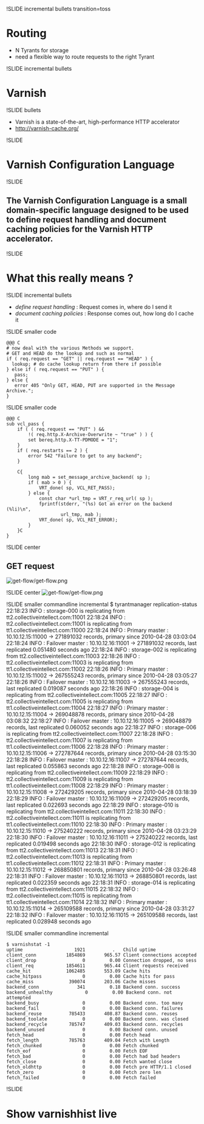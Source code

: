 !SLIDE incremental bullets transition=toss

# Routing #

* N Tyrants for storage
* need a flexible way to route requests to the right Tyrant

!SLIDE incremental bullets 

# Varnish #

!SLIDE bullets 

* Varnish is a state-of-the-art, high-performance HTTP accelerator
* <http://varnish-cache.org/>

!SLIDE

# Varnish Configuration Language #

!SLIDE

## The Varnish Configuration Language is a small domain-specific language designed to be used to define request handling and document caching policies for the Varnish HTTP accelerator. ##

!SLIDE

# What this really means ? #

!SLIDE incremental bullets

* <em>define request handling</em> : Request comes in, where do I send it
* <em>document caching policies</em> : Response comes out, how long do I cache it

!SLIDE smaller code 

    @@@ C
    # now deal with the various Methods we support.  
    # GET and HEAD do the lookup and such as normal
    if ( req.request == "GET" || req.request == "HEAD" ) {
      lookup; # do cache lookup return from there if possible
    } else if ( req.request == "PUT" ) {
       pass;
    } else {
       error 405 "Only GET, HEAD, PUT are supported in the Message Archive.";
    }

!SLIDE smaller code

    @@@ C
    sub vcl_pass {
        if ( ( req.request == "PUT" ) && 
            !( req.http.X-Archive-Overwrite ~ "true" ) ) { 
            set bereq.http.X-TT-PDMODE = "1";
        }   
        if ( req.restarts == 2 ) { 
            error 542 "Failure to get to any backend";
        }   

        C{  
            long mab = set_message_archive_backend( sp );
            if ( mab > 0 ) { 
                VRT_done( sp, VCL_RET_PASS);
            } else {
                const char *url_tmp = VRT_r_req_url( sp );
                fprintf(stderr, "(%s) Got an error on the backend (%li)\n", 
                        url_tmp, mab );
                VRT_done( sp, VCL_RET_ERROR);
            }   
        }C  
    }

!SLIDE center
## GET request ##
![get-flow/get-flow.png](get-flow/get-flow.png)

!SLIDE center
![get-flow/get-flow.png](get-flow/get-flow.png)

!SLIDE smaller commandline incremental
    $ tyrantmanager replication-status
    22:18:23  INFO : storage-000 is replicating from tt2.collectiveintellect.com:11001
    22:18:24  INFO :   tt2.collectiveintellect.com:11001 is replicating from tt1.collectiveintellect.com:11000
    22:18:24  INFO :   Primary master  : 10.10.12.15:11000 -> 271891032 records, primary since 2010-04-28 03:03:04
    22:18:24  INFO :   Failover master : 10.10.12.16:11001 -> 271891032 records, last replicated 0.051480 seconds ago
    22:18:24  INFO : storage-002 is replicating from tt2.collectiveintellect.com:11003
    22:18:26  INFO :   tt2.collectiveintellect.com:11003 is replicating from tt1.collectiveintellect.com:11002
    22:18:26  INFO :   Primary master  : 10.10.12.15:11002 -> 267555243 records, primary since 2010-04-28 03:05:27
    22:18:26  INFO :   Failover master : 10.10.12.16:11003 -> 267555243 records, last replicated 0.019087 seconds ago
    22:18:26  INFO : storage-004 is replicating from tt2.collectiveintellect.com:11005
    22:18:27  INFO :   tt2.collectiveintellect.com:11005 is replicating from tt1.collectiveintellect.com:11004
    22:18:27  INFO :   Primary master  : 10.10.12.15:11004 -> 269048878 records, primary since 2010-04-28 03:08:32
    22:18:27  INFO :   Failover master : 10.10.12.16:11005 -> 269048879 records, last replicated 0.060052 seconds ago
    22:18:27  INFO : storage-006 is replicating from tt2.collectiveintellect.com:11007
    22:18:28  INFO :   tt2.collectiveintellect.com:11007 is replicating from tt1.collectiveintellect.com:11006
    22:18:28  INFO :   Primary master  : 10.10.12.15:11006 -> 272787644 records, primary since 2010-04-28 03:15:30
    22:18:28  INFO :   Failover master : 10.10.12.16:11007 -> 272787644 records, last replicated 0.055863 seconds ago
    22:18:28  INFO : storage-008 is replicating from tt2.collectiveintellect.com:11009
    22:18:29  INFO :   tt2.collectiveintellect.com:11009 is replicating from tt1.collectiveintellect.com:11008
    22:18:29  INFO :   Primary master  : 10.10.12.15:11008 -> 272429205 records, primary since 2010-04-28 03:18:39
    22:18:29  INFO :   Failover master : 10.10.12.16:11009 -> 272429205 records, last replicated 0.022693 seconds ago
    22:18:29  INFO : storage-010 is replicating from tt2.collectiveintellect.com:11011
    22:18:30  INFO :   tt2.collectiveintellect.com:11011 is replicating from tt1.collectiveintellect.com:11010
    22:18:30  INFO :   Primary master  : 10.10.12.15:11010 -> 275240222 records, primary since 2010-04-28 03:23:29
    22:18:30  INFO :   Failover master : 10.10.12.16:11011 -> 275240222 records, last replicated 0.019498 seconds ago
    22:18:30  INFO : storage-012 is replicating from tt2.collectiveintellect.com:11013
    22:18:31  INFO :   tt2.collectiveintellect.com:11013 is replicating from tt1.collectiveintellect.com:11012
    22:18:31  INFO :   Primary master  : 10.10.12.15:11012 -> 268850801 records, primary since 2010-04-28 03:26:48
    22:18:31  INFO :   Failover master : 10.10.12.16:11013 -> 268850801 records, last replicated 0.022359 seconds ago
    22:18:31  INFO : storage-014 is replicating from tt2.collectiveintellect.com:11015
    22:18:32  INFO :   tt2.collectiveintellect.com:11015 is replicating from tt1.collectiveintellect.com:11014
    22:18:32  INFO :   Primary master  : 10.10.12.15:11014 -> 265109588 records, primary since 2010-04-28 03:31:27
    22:18:32  INFO :   Failover master : 10.10.12.16:11015 -> 265109588 records, last replicated 0.028948 seconds ago

!SLIDE smaller commandline incremental

    $ varnishstat -1 
    uptime                   1921          .   Child uptime
    client_conn           1854869       965.57 Client connections accepted
    client_drop                 0         0.00 Connection dropped, no sess
    client_req            1854611       965.44 Client requests received
    cache_hit             1062485       553.09 Cache hits
    cache_hitpass               0         0.00 Cache hits for pass
    cache_miss             390074       203.06 Cache misses
    backend_conn              341         0.18 Backend conn. success
    backend_unhealthy            0         0.00 Backend conn. not attempted
    backend_busy                0         0.00 Backend conn. too many
    backend_fail                0         0.00 Backend conn. failures
    backend_reuse          785433       408.87 Backend conn. reuses
    backend_toolate             0         0.00 Backend conn. was closed
    backend_recycle        785747       409.03 Backend conn. recycles
    backend_unused              0         0.00 Backend conn. unused
    fetch_head                  0         0.00 Fetch head
    fetch_length           785763       409.04 Fetch with Length
    fetch_chunked               0         0.00 Fetch chunked
    fetch_eof                   0         0.00 Fetch EOF
    fetch_bad                   0         0.00 Fetch had bad headers
    fetch_close                 0         0.00 Fetch wanted close
    fetch_oldhttp               0         0.00 Fetch pre HTTP/1.1 closed
    fetch_zero                  0         0.00 Fetch zero len
    fetch_failed                0         0.00 Fetch failed

!SLIDE 

# Show varnishhist live #



